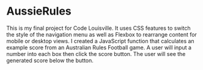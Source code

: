 # AussieRules

This is my final project for Code Louisville. It uses CSS features to switch the style of the navigation menu as well as Flexbox to rearrange content for mobile or desktop views. I created a JavaScript function that calculates an example score from an Australian Rules Football game. A user will input a number into each box then click the score button. The user will see the generated score below the button. 

